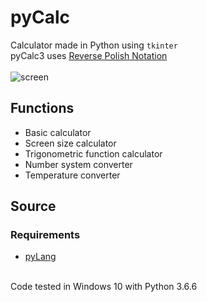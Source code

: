 # pyCalc
Calculator made in Python using `tkinter`  
pyCalc3 uses [Reverse Polish Notation](https://en.wikipedia.org/wiki/Reverse_Polish_notation)<br><br>
![screen](https://github.com/Programista3/pyCalc/blob/master/images/pyCalc3.png?raw=true)
## Functions
- Basic calculator
- Screen size calculator
- Trigonometric function calculator
- Number system converter
- Temperature converter
## Source
### Requirements
- [pyLang](https://github.com/Programista3/pyLang)

<br>Code tested in Windows 10 with Python 3.6.6

